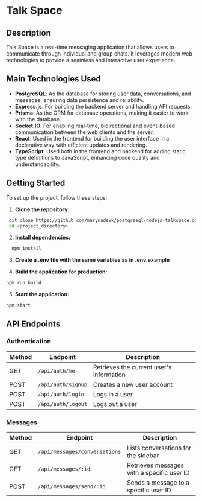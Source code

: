 # Talk Space

## Description

Talk Space is a real-time messaging application that allows users to communicate through individual and group chats. It leverages modern web technologies to provide a seamless and interactive user experience.


## Main Technologies Used
- **PostgreSQL**: As the database for storing user data, conversations, and messages, ensuring data persistence and reliability.
- **Express.js**: For building the backend server and handling API requests.
- **Prisma**: As the ORM for database operations, making it easier to work with the database.
- **Socket.IO**: For enabling real-time, bidirectional and event-based communication between the web clients and the server.
- **React**: Used in the frontend for building the user interface in a declarative way with efficient updates and rendering.
- **TypeScript**: Used both in the frontend and backend for adding static type definitions to JavaScript, enhancing code quality and understandability.


## Getting Started

To set up the project, follow these steps:

1. **Clone the repository:**

```sh
 git clone https://github.com/marynadevk/postgresql-nodejs-talkspace.git
 cd <project_directory>
```

2. **Install dependencies:**

```sh
  npm install
```

3. **Create a .env file with the same variables as in .env.example**


4. **Build the application for production:**

```sh
npm run build
```

5. **Start the application:**

```sh
npm start
```

## API Endpoints

### Authentication
| Method | Endpoint           | Description                      |
| ------ | ------------------ | -------------------------------- |
| GET    | `/api/auth/me`     | Retrieves the current user's information |
| POST   | `/api/auth/signup` | Creates a new user account      |
| POST   | `/api/auth/login`  | Logs in a user                   |
| POST   | `/api/auth/logout` | Logs out a user                  |

### Messages
| Method | Endpoint                     | Description                                 |
| ------ | ---------------------------- | ------------------------------------------- |
| GET    | `/api/messages/conversations`| Lists conversations for the sidebar        |
| GET    | `/api/messages/:id`          | Retrieves messages with a specific user ID  |
| POST   | `/api/messages/send/:id`     | Sends a message to a specific user ID       |